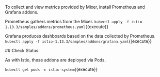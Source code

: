 To collect and view metrics provided by Mixer, install Prometheus and Grafana addons.

Prometheus gathers metrics from the Mixer. `kubectl apply -f istio-1.13.3/samples/addons/prometheus.yaml`{{execute}}

Grafana produces dashboards based on the data collected by Prometheus. `kubectl apply -f istio-1.13.3/samples/addons/grafana.yaml`{{execute}}

## Check Status

As with Istio, these addons are deployed via Pods.

`kubectl get pods -n istio-system`{{execute}}
